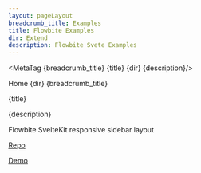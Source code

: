 ```yaml
---
layout: pageLayout
breadcrumb_title: Examples
title: Flowbite Examples
dir: Extend
description: Flowbite Svete Examples 
---
```


<MetaTag {breadcrumb_title} {title} {dir} {description}/>

<script>
  import { CompoDescription, Htwo, MetaTag } from '../utils'
  import { Breadcrumb, BreadcrumbItem, Heading, A } from '$lib'
</script>

<Breadcrumb class="pt-16 py-8">
  <BreadcrumbItem href="/" home >Home</BreadcrumbItem>
  <BreadcrumbItem>{dir}</BreadcrumbItem>
  <BreadcrumbItem>{breadcrumb_title}</BreadcrumbItem>
</Breadcrumb>

<Heading class="mb-2" tag="h1" customSize="text-3xl">{title}</Heading>

<CompoDescription>{description}</CompoDescription>

<Htwo label="Starters" />

<Heading class="mb-2" tag="h3" customSize="text-2xl">Flowbite SvelteKit responsive sidebar layout</Heading>

<p class="dark:text-white hover:text-blue-900 dark:hover:text-blue-500  w-full"><a href="https://github.com/themesberg/flowbite-svelte/examples/flowbite-sveltekit-responsive-sidebar-layout/">Repo</a></p>
<p class="dark:text-white hover:text-blue-900 dark:hover:text-blue-500 w-full"><a href="/">Demo</a></p>
